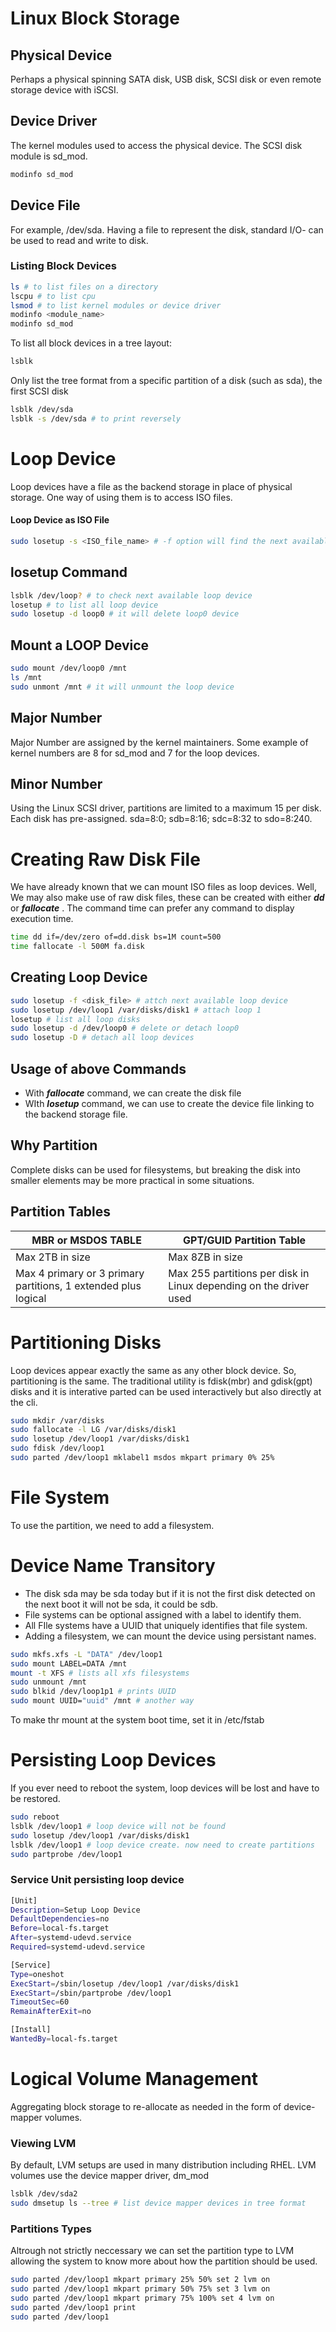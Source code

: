 # Linux Block Storage
## Physical Device
Perhaps a physical spinning SATA disk, USB disk, SCSI disk or even remote storage device with iSCSI.
## Device Driver
The kernel modules used to access the physical device. The SCSI disk module is sd_mod.
```sh
modinfo sd_mod
```
## Device File
For example, /dev/sda. Having a file to represent the disk, standard I/O- can be used to read and write to disk.

### Listing Block Devices
```sh
ls # to list files on a directory
lscpu # to list cpu
lsmod # to list kernel modules or device driver
modinfo <module_name> 
modinfo sd_mod
```
To list all block devices in a tree layout:
```sh
lsblk
```
Only list the tree format from a specific partition of a disk (such as sda), the first SCSI disk
```sh
lsblk /dev/sda
lsblk -s /dev/sda # to print reversely
```
# Loop Device
Loop devices have a file as the backend storage in place of physical storage. One way of using them is to access ISO files.
#### Loop Device as ISO File
```sh
sudo losetup -s <ISO_file_name> # -f option will find the next available loop device
```
## losetup Command
```sh
lsblk /dev/loop? # to check next available loop device
losetup # to list all loop device
sudo losetup -d loop0 # it will delete loop0 device
```
## Mount a LOOP Device
```sh
sudo mount /dev/loop0 /mnt
ls /mnt
sudo unmont /mnt # it will unmount the loop device
```

## Major Number
Major Number are assigned by the kernel maintainers. Some example of kernel numbers are 8 for sd_mod and 7 for the loop devices.
## Minor Number
Using the Linux SCSI driver, partitions are limited to a maximum 15 per disk. Each disk has pre-assigned. sda=8:0; sdb=8:16; sdc=8:32 to sdo=8:240.

# Creating Raw Disk File
We have already known that we can mount ISO files as loop devices. Well, We may also make use of raw disk files, these can be created with either ***dd*** or ***fallocate*** . The command time can prefer any command to display execution time.

```sh
time dd if=/dev/zero of=dd.disk bs=1M count=500
time fallocate -l 500M fa.disk
```
## Creating Loop Device
```sh
sudo losetup -f <disk_file> # attch next available loop device
sudo losetup /dev/loop1 /var/disks/disk1 # attach loop 1
losetup # list all loop disks
sudo losetup -d /dev/loop0 # delete or detach loop0
sudo losetup -D # detach all loop devices
```
## Usage of above Commands
- With ***fallocate*** command, we can create the disk file
- WIth ***losetup*** command, we can use to create the device file linking to the backend storage file.

## Why Partition
Complete disks can be used for filesystems, but breaking the disk into smaller elements may be more practical in some situations.

## Partition Tables

| MBR or MSDOS TABLE | GPT/GUID Partition Table |
|---|---|
|Max 2TB in size|Max 8ZB in size|
|Max 4 primary or 3 primary partitions, 1 extended plus logical| Max 255 partitions per disk in Linux depending on the  driver used|

# Partitioning Disks
Loop devices appear exactly the same as any other block device. So, partitioning is the same.
The traditional utility is fdisk(mbr) and gdisk(gpt) disks and it is interative parted can be used interactively but also directly at the cli.

```sh
sudo mkdir /var/disks
sudo fallocate -l LG /var/disks/disk1
sudo losetup /dev/loop1 /var/disks/disk1
sudo fdisk /dev/loop1
sudo parted /dev/loop1 mklabel1 msdos mkpart primary 0% 25%
```
# File System
To use the partition, we need to add a filesystem.

# Device Name Transitory
- The disk sda may be sda today but if it is not the first disk detected on the next boot it will not be sda, it could be sdb.
- File systems can be optional assigned with a label to identify them.
- All FIle systems have a UUID that uniquely identifies that file system.
- Adding a filesystem, we can mount the device using persistant names.
```sh
sudo mkfs.xfs -L "DATA" /dev/loop1
sudo mount LABEL=DATA /mnt
mount -t XFS # lists all xfs filesystems
sudo unmount /mnt
sudo blkid /dev/loop1p1 # prints UUID
sudo mount UUID="uuid" /mnt # another way 
```
To make thr mount at the system boot time, set it in /etc/fstab

# Persisting Loop Devices
If you ever need to reboot the system, loop devices will be lost and have to be restored.
```sh
sudo reboot
lsblk /dev/loop1 # loop device will not be found
sudo losetup /dev/loop1 /var/disks/disk1
lsblk /dev/loop1 # loop device create. now need to create partitions
sudo partprobe /dev/loop1
```
### Service Unit persisting loop device
```sh
[Unit]
Description=Setup Loop Device
DefaultDependencies=no
Before=local-fs.target
After=systemd-udevd.service
Required=systemd-udevd.service

[Service]
Type=oneshot
ExecStart=/sbin/losetup /dev/loop1 /var/disks/disk1
ExecStart=/sbin/partprobe /dev/loop1
TimeoutSec=60
RemainAfterExit=no

[Install]
WantedBy=local-fs.target
```
# Logical Volume Management
Aggregating block storage to re-allocate as needed in the form of device-mapper volumes.

### Viewing LVM
By default, LVM setups are used in many distribution including RHEL. LVM volumes use the device mapper driver, dm_mod
```sh
lsblk /dev/sda2
sudo dmsetup ls --tree # list device mapper devices in tree format
```

### Partitions Types
Altrough not strictly neccessary we can set the partition type to LVM allowing the system to know more about how the partition should be used.
```sh
sudo parted /dev/loop1 mkpart primary 25% 50% set 2 lvm on
sudo parted /dev/loop1 mkpart primary 50% 75% set 3 lvm on
sudo parted /dev/loop1 mkpart primary 75% 100% set 4 lvm on
sudo parted /dev/loop1 print
sudo parted /dev/loop1
```


